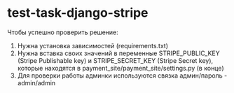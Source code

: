 # test-task-django-stripe

Чтобы успешно проверить решение:
1. Нужна установка зависимостей (requirements.txt)
2. Нужна вставка своих значений в переменные STRIPE_PUBLIC_KEY (Stripe Publishable key) и STRIPE_SECRET_KEY (Stripe Secret key), которые находятся в payment_site/payment_site/settings.py (в конце)
3. Для проверки работы админки используются связка админ/пароль - admin/admin
